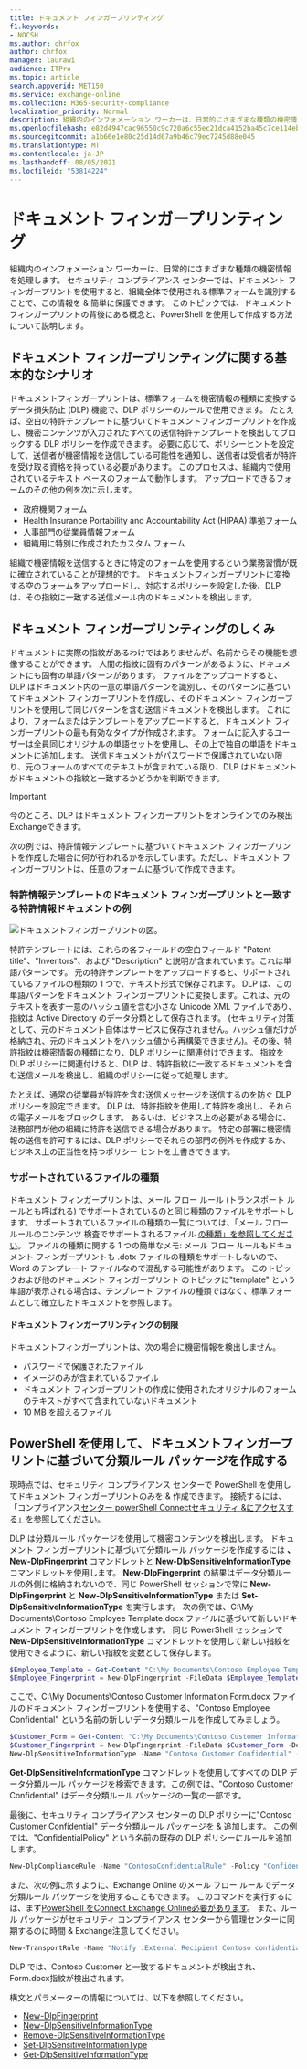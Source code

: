```yaml
---
title: ドキュメント フィンガープリンティング
f1.keywords:
- NOCSH
ms.author: chrfox
author: chrfox
manager: laurawi
audience: ITPro
ms.topic: article
search.appverid: MET150
ms.service: exchange-online
ms.collection: M365-security-compliance
localization_priority: Normal
description: 組織内のインフォメーション ワーカーは、日常的にさまざまな種類の機密情報を処理します。 ドキュメント フィンガープリンティングは、組織全体で使用される標準フォームを特定することによってこの情報の保護を容易にします。 このトピックでは、ドキュメント フィンガープリントの背後にある概念と、PowerShell を使用して作成する方法について説明します。
ms.openlocfilehash: e82d4947cac96550c9c720a6c55ec21dca4152ba45c7ce114eb3ba07a276a223
ms.sourcegitcommit: a1b66e1e80c25d14d67a9b46c79ec7245d88e045
ms.translationtype: MT
ms.contentlocale: ja-JP
ms.lasthandoff: 08/05/2021
ms.locfileid: "53814224"
---
```

# <a name="document-fingerprinting"></a>ドキュメント フィンガープリンティング

組織内のインフォメーション ワーカーは、日常的にさまざまな種類の機密情報を処理します。 セキュリティ コンプライアンス センターでは、ドキュメント フィンガープリントを使用すると、組織全体で使用される標準フォームを識別することで、この情報を &amp; 簡単に保護できます。 このトピックでは、ドキュメント フィンガープリントの背後にある概念と、PowerShell を使用して作成する方法について説明します。
  
## <a name="basic-scenario-for-document-fingerprinting"></a>ドキュメント フィンガープリンティングに関する基本的なシナリオ

ドキュメントフィンガープリントは、標準フォームを機密情報の種類に変換するデータ損失防止 (DLP) 機能で、DLP ポリシーのルールで使用できます。 たとえば、空白の特許テンプレートに基づいてドキュメントフィンガープリントを作成し、機密コンテンツが入力されたすべての送信特許テンプレートを検出してブロックする DLP ポリシーを作成できます。 必要に応じて、ポリシー[](use-notifications-and-policy-tips.md)ヒントを設定して、送信者が機密情報を送信している可能性を通知し、送信者は受信者が特許を受け取る資格を持っている必要があります。 このプロセスは、組織内で使用されているテキスト ベースのフォームで動作します。 アップロードできるフォームのその他の例を次に示します。
  
- 政府機関フォーム
- Health Insurance Portability and Accountability Act (HIPAA) 準拠フォーム  
- 人事部門の従業員情報フォーム
- 組織用に特別に作成されたカスタム フォーム

組織で機密情報を送信するときに特定のフォームを使用するという業務習慣が既に確立されていることが理想的です。 ドキュメントフィンガープリントに変換する空のフォームをアップロードし、対応するポリシーを設定した後、DLP は、その指紋に一致する送信メール内のドキュメントを検出します。

## <a name="how-document-fingerprinting-works"></a>ドキュメント フィンガープリンティングのしくみ

ドキュメントに実際の指紋があるわけではありませんが、名前からその機能を想像することができます。 人間の指紋に固有のパターンがあるように、ドキュメントにも固有の単語パターンがあります。 ファイルをアップロードすると、DLP はドキュメント内の一意の単語パターンを識別し、そのパターンに基づいてドキュメント フィンガープリントを作成し、そのドキュメント フィンガープリントを使用して同じパターンを含む送信ドキュメントを検出します。 これにより、フォームまたはテンプレートをアップロードすると、ドキュメント フィンガープリントの最も有効なタイプが作成されます。 フォームに記入するユーザーは全員同じオリジナルの単語セットを使用し、その上で独自の単語をドキュメントに追加します。 送信ドキュメントがパスワードで保護されていない限り、元のフォームのすべてのテキストが含まれている限り、DLP はドキュメントがドキュメントの指紋と一致するかどうかを判断できます。

> [!IMPORTANT]
> 今のところ、DLP はドキュメント フィンガープリントをオンラインでのみ検出Exchangeできます。

次の例では、特許情報テンプレートに基づいてドキュメント フィンガープリントを作成した場合に何が行われるかを示しています。ただし、ドキュメント フィンガープリントは、任意のフォームに基づいて作成できます。
  
### <a name="example-of-a-patent-document-matching-a-document-fingerprint-of-a-patent-template"></a>特許情報テンプレートのドキュメント フィンガープリントと一致する特許情報ドキュメントの例

![ドキュメントフィンガープリントの図。](../media/Document-Fingerprinting-diagram.png)
  
特許テンプレートには、これらの各フィールドの空白フィールド "Patent title"、"Inventors"、および "Description" と説明が含まれています。これは単語パターンです。 元の特許テンプレートをアップロードすると、サポートされているファイルの種類の 1 つで、テキスト形式で保存されます。 DLP は、この単語パターンをドキュメント フィンガープリントに変換します。これは、元のテキストを表す一意のハッシュ値を含む小さな Unicode XML ファイルであり、指紋は Active Directory のデータ分類として保存されます。 (セキュリティ対策として、元のドキュメント自体はサービスに保存されません。ハッシュ値だけが格納され、元のドキュメントをハッシュ値から再構築できません)。その後、特許指紋は機密情報の種類になり、DLP ポリシーに関連付けできます。 指紋を DLP ポリシーに関連付けると、DLP は、特許指紋に一致するドキュメントを含む送信メールを検出し、組織のポリシーに従って処理します。 

たとえば、通常の従業員が特許を含む送信メッセージを送信するのを防ぐ DLP ポリシーを設定できます。 DLP は、特許指紋を使用して特許を検出し、それらの電子メールをブロックします。 あるいは、ビジネス上の必要がある場合に、法務部門が他の組織に特許を送信できる場合があります。 特定の部署に機密情報の送信を許可するには、DLP ポリシーでそれらの部門の例外を作成するか、ビジネス上の正当性を持つポリシー ヒントを上書きできます。
  
### <a name="supported-file-types"></a>サポートされているファイルの種類

ドキュメント フィンガープリントは、メール フロー ルール (トランスポート ルールとも呼ばれる) でサポートされているのと同じ種類のファイルをサポートします。 サポートされているファイルの種類の一覧については、「メール フロー ルールのコンテンツ 検査でサポートされるファイル [の種類」を参照してください](/exchange/security-and-compliance/mail-flow-rules/inspect-message-attachments#supported-file-types-for-mail-flow-rule-content-inspection)。 ファイルの種類に関する 1 つの簡単なメモ: メール フロー ルールもドキュメント フィンガープリントも .dotx ファイルの種類をサポートしないので、Word のテンプレート ファイルなので混乱する可能性があります。 このトピックおよび他のドキュメント フィンガープリント のトピックに"template" という単語が表示される場合は、テンプレート ファイルの種類ではなく、標準フォームとして確立したドキュメントを参照します。
  
#### <a name="limitations-of-document-fingerprinting"></a>ドキュメント フィンガープリンティングの制限

ドキュメントフィンガープリントは、次の場合に機密情報を検出しません。
  
- パスワードで保護されたファイル
- イメージのみが含まれているファイル
- ドキュメント フィンガープリントの作成に使用されたオリジナルのフォームのテキストがすべて含まれていないドキュメント
- 10 MB を超えるファイル

## <a name="use-powershell-to-create-a-classification-rule-package-based-on-document-fingerprinting"></a>PowerShell を使用して、ドキュメントフィンガープリントに基づいて分類ルール パッケージを作成する

現時点では、セキュリティ コンプライアンス センターで PowerShell を使用してドキュメント フィンガープリントのみを &amp; 作成できます。 接続するには、「コンプライアンス[センター powerShell Connectセキュリティ &にアクセスする」を参照してください](/powershell/exchange/connect-to-scc-powershell)。

DLP は分類ルール パッケージを使用して機密コンテンツを検出します。 ドキュメント フィンガープリントに基づいて分類ルール パッケージを作成するには **、New-DlpFingerprint** コマンドレットと **New-DlpSensitiveInformationType** コマンドレットを使用します。 **New-DlpFingerprint** の結果はデータ分類ルールの外側に格納されないので、同じ PowerShell セッションで常に **New-DlpFingerprint** と **New-DlpSensitiveInformationType** または **Set-DlpSensitiveInformationType** を実行します。 次の例では、C:\My Documents\Contoso Employee Template.docx ファイルに基づいて新しいドキュメント フィンガープリントを作成します。 同じ PowerShell セッションで **New-DlpSensitiveInformationType** コマンドレットを使用して新しい指紋を使用できるように、新しい指紋を変数として保存します。
  
```powershell
$Employee_Template = Get-Content "C:\My Documents\Contoso Employee Template.docx" -Encoding byte -ReadCount 0
$Employee_Fingerprint = New-DlpFingerprint -FileData $Employee_Template -Description "Contoso Employee Template"
```

ここで、C:\My Documents\Contoso Customer Information Form.docx ファイルのドキュメント フィンガープリントを使用する、"Contoso Employee Confidential" という名前の新しいデータ分類ルールを作成してみましょう。
  
```powershell
$Customer_Form = Get-Content "C:\My Documents\Contoso Customer Information Form.docx" -Encoding byte -ReadCount 0
$Customer_Fingerprint = New-DlpFingerprint -FileData $Customer_Form -Description "Contoso Customer Information Form"
New-DlpSensitiveInformationType -Name "Contoso Customer Confidential" -Fingerprints $Customer_Fingerprint -Description "Message contains Contoso customer information." 
```

**Get-DlpSensitiveInformationType** コマンドレットを使用してすべての DLP データ分類ルール パッケージを検索できます。この例では、"Contoso Customer Confidential" はデータ分類ルール パッケージの一覧の一部です。 
  
最後に、セキュリティ コンプライアンス センターの DLP ポリシーに"Contoso Customer Confidential" データ分類ルール パッケージを &amp; 追加します。 この例では、"ConfidentialPolicy" という名前の既存の DLP ポリシーにルールを追加します。

```powershell
New-DlpComplianceRule -Name "ContosoConfidentialRule" -Policy "ConfidentialPolicy" -ContentContainsSensitiveInformation @{Name="Contoso Customer Confidential"} -BlockAccess $True
```

また、次の例に示すように、Exchange Online のメール フロー ルールでデータ分類ルール パッケージを使用することもできます。 このコマンドを実行するには、まず[PowerShell をConnect Exchange Online必要があります](/powershell/exchange/connect-to-exchange-online-powershell)。 また、ルール パッケージがセキュリティ コンプライアンス センターから管理センターに同期するのに時間 &amp; Exchange注意してください。
  
```powershell
New-TransportRule -Name "Notify :External Recipient Contoso confidential" -NotifySender NotifyOnly -Mode Enforce -SentToScope NotInOrganization -MessageContainsDataClassification @{Name=" Contoso Customer Confidential"}
```

DLP では、Contoso Customer と一致するドキュメントが検出され、Form.docx指紋が検出されます。
  
構文とパラメーターの情報については、以下を参照してください。

- [New-DlpFingerprint](/powershell/module/exchange/New-DlpFingerprint)
- [New-DlpSensitiveInformationType](/powershell/module/exchange/New-DlpSensitiveInformationType)
- [Remove-DlpSensitiveInformationType](/powershell/module/exchange/Remove-DlpSensitiveInformationType)
- [Set-DlpSensitiveInformationType](/powershell/module/exchange/Set-DlpSensitiveInformationType)
- [Get-DlpSensitiveInformationType](/powershell/module/exchange/Get-DlpSensitiveInformationType)
